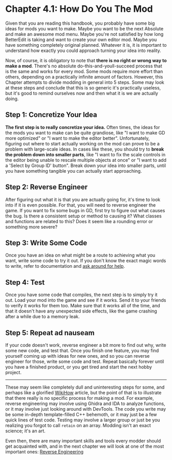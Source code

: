 # Chapter 4.1: How Do You The Mod

Given that you are reading this handbook, you probably have some big ideas for mods you want to make. Maybe you want to be the next Absolute and make an awesome mod menu. Maybe you're not satisfied by how long BetterEdit is taking and want to create your own editor mod. Maybe you have something completely original planned. Whatever it is, it is important to understand how exactly you could approach turning your idea into reality.

Now, of course, it is obligatory to note that **there is no right or wrong way to make a mod**. There's no absolute do-this-and-youll-succeed process that is the same and works for every mod. Some mods require more effort than others, depending on a practically infinite amount of factors. However, this Chapter attempts to divide modding in general into 5 steps. Some may look at these steps and conclude that this is so generic it's practically useless, but it's good to remind ourselves now and then what it is we are actually doing.

## Step 1: Concretize Your Idea

**The first step is to really concretize your idea.** Often times, the ideas for the mods you want to make can be quite grandiose, like "I want to make GD more optimized" or "I want to make the editor better". Unfortunately, figuring out where to start actually working on the mod can prove to be a problem with large-scale ideas. In cases like these, you should try to **break the problem down into smaller parts**, like "I want to fix the scale controls in the editor being unable to rescale multiple objects at once" or "I want to add a 'Select by Group ID' button". Break down your idea into smaller parts, until you have something tangible you can actually start approaching.

## Step 2: Reverse Engineer

After figuring out what it is that you are actually going for, it's time to look into if it is even possible. For that, you will need to reverse engineer the game. If you want to fix some bugs in GD, first try to figure out what causes the bug. Is there a consistent setup or method to causing it? What classes and functions are related to this? Does it seem like a rounding error or something more severe?

## Step 3: Write Some Code

Once you have an idea on what might be a route to achieving what you want, write some code to try it out. If you don't know the exact magic words to write, refer to documentation and [ask around for help](https://discord.gg/AWWCUUfeA7).

## Step 4: Test

Once you have some code that compiles, the next step is to simply try it out. Load your mod into the game and see if it works. Send it to your friends to verify it works for them too. Make sure that it works all of the time, and that it doesn't have any unexpected side effects, like the game crashing after a while due to a memory leak.

## Step 5: Repeat ad nauseam

If your code doesn't work, reverse engineer a bit more to find out why, write some new code, and test that. Once you finish one feature, you may find yourself coming up with ideas for new ones, and so you can reverse engineer for those, write some code and test. Repeat basically forever until you have a finished product, or you get tired and start the next hobby project.

---

These may seem like completely dull and uninteresting steps for some, and perhaps like a glorified [WikiHow](https://www.youtube.com/watch?v=PSKQ3ZNQ_O8) article, but the point of that is to illustrate that there really is no specific process for making a mod. For example, reverse engineering may involve using Ghidra and IDA to analyze functions, or it may involve just looking around with DevTools. The code you write may be some in-depth template-filled C++ behemoth, or it may just be a few quick lines of test code. Testing may involve a larger group or just be you realizing you forgot to call `retain` on an array. Modding isn't an exact science; it's an art.

Even then, there are many important skills and tools every modder should get acquainted with, and in the next chapter we will look at one of the most important ones: [Reverse Engineering](/handbook/vol2/chap2_2.md)
